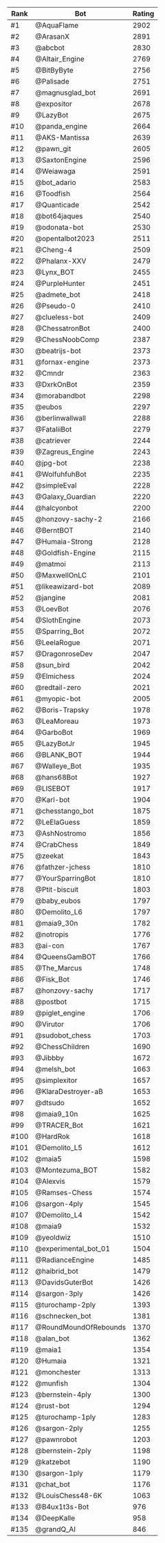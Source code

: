 Rank|Bot|Rating
---|---|---
#1|@AquaFlame|2902
#2|@ArasanX|2891
#3|@abcbot|2830
#4|@Altair_Engine|2769
#5|@BitByByte|2756
#6|@Palisade|2751
#7|@magnusglad_bot|2691
#8|@expositor|2678
#9|@LazyBot|2675
#10|@panda_engine|2664
#11|@AKS-Mantissa|2639
#12|@pawn_git|2605
#13|@SaxtonEngine|2596
#14|@Weiawaga|2591
#15|@bot_adario|2583
#16|@Toodfish|2564
#17|@Quanticade|2542
#18|@bot64jaques|2540
#19|@odonata-bot|2530
#20|@opentalbot2023|2511
#21|@Cheng-4|2509
#22|@Phalanx-XXV|2479
#23|@Lynx_BOT|2455
#24|@PurpleHunter|2451
#25|@admete_bot|2418
#26|@Pseudo-0|2410
#27|@clueless-bot|2409
#28|@ChessatronBot|2400
#29|@ChessNoobComp|2387
#30|@beatrijs-bot|2373
#31|@fornax-engine|2373
#32|@Cmndr|2363
#33|@DxrkOnBot|2359
#34|@morabandbot|2298
#35|@eubos|2297
#36|@berlinwallwall|2288
#37|@FataliiBot|2279
#38|@catriever|2244
#39|@Zagreus_Engine|2243
#40|@jpg-bot|2238
#41|@WolfuhfuhBot|2235
#42|@simpleEval|2228
#43|@Galaxy_Guardian|2220
#44|@halcyonbot|2200
#45|@honzovy-sachy-2|2166
#46|@BerntBOT|2140
#47|@Humaia-Strong|2128
#48|@Goldfish-Engine|2115
#49|@matmoi|2113
#50|@MaxwellOnLC|2101
#51|@likeawizard-bot|2089
#52|@jangine|2081
#53|@LoevBot|2076
#54|@SlothEngine|2073
#55|@Sparring_Bot|2072
#56|@LeelaRogue|2071
#57|@DragonroseDev|2047
#58|@sun_bird|2042
#59|@Elmichess|2024
#60|@redtail-zero|2021
#61|@myopic-bot|2005
#62|@Boris-Trapsky|1978
#63|@LeaMoreau|1973
#64|@GarboBot|1969
#65|@LazyBotJr|1945
#66|@BLANK_BOT|1944
#67|@Walleye_Bot|1935
#68|@hans68Bot|1927
#69|@LISEBOT|1917
#70|@Karl-bot|1904
#71|@chesstango_bot|1875
#72|@LeElaGuess|1859
#73|@AshNostromo|1856
#74|@CrabChess|1849
#75|@zeekat|1843
#76|@fathzer-jchess|1810
#77|@YourSparringBot|1810
#78|@Ptit-biscuit|1803
#79|@baby_eubos|1797
#80|@Demolito_L6|1797
#81|@maia9_30n|1782
#82|@notropis|1776
#83|@ai-con|1767
#84|@QueensGamBOT|1766
#85|@The_Marcus|1748
#86|@Fisk_Bot|1746
#87|@honzovy-sachy|1717
#88|@postbot|1715
#89|@piglet_engine|1706
#90|@Virutor|1706
#91|@sudobot_chess|1703
#92|@ChessChildren|1690
#93|@Jibbby|1672
#94|@melsh_bot|1663
#95|@simplexitor|1657
#96|@KlaraDestroyer-aB|1653
#97|@dtsudo|1652
#98|@maia9_10n|1625
#99|@TRACER_Bot|1621
#100|@HardRok|1618
#101|@Demolito_L5|1612
#102|@maia5|1598
#103|@Montezuma_BOT|1582
#104|@Alexvis|1579
#105|@Ramses-Chess|1574
#106|@sargon-4ply|1545
#107|@Demolito_L4|1542
#108|@maia9|1532
#109|@yeoldwiz|1510
#110|@experimental_bot_01|1504
#111|@RadianceEngine|1485
#112|@haibrid_bot|1479
#113|@DavidsGuterBot|1426
#114|@sargon-3ply|1426
#115|@turochamp-2ply|1393
#116|@schnecken_bot|1381
#117|@RoundMoundOfRebounds|1370
#118|@alan_bot|1362
#119|@maia1|1354
#120|@Humaia|1321
#121|@monchester|1313
#122|@munfish|1304
#123|@bernstein-4ply|1300
#124|@rust-bot|1294
#125|@turochamp-1ply|1283
#126|@sargon-2ply|1255
#127|@pawnrobot|1203
#128|@bernstein-2ply|1198
#129|@katzebot|1190
#130|@sargon-1ply|1179
#131|@chat_bot|1176
#132|@LouisChess48-6K|1063
#133|@B4ux1t3s-Bot|976
#134|@DeepKalle|958
#135|@grandQ_AI|846
